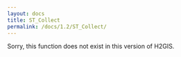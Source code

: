 ```yaml
---
layout: docs
title: ST_Collect
permalink: /docs/1.2/ST_Collect/
---
```


Sorry, this function does not exist in this version of H2GIS.
